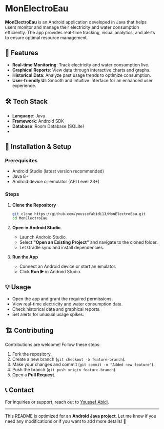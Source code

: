 # MonElectroEau  

**MonElectroEau** is an Android application developed in Java that helps users monitor and manage their electricity and water consumption efficiently. The app provides real-time tracking, visual analytics, and alerts to ensure optimal resource management.  

## 📌 Features  

- **Real-time Monitoring**: Track electricity and water consumption live.  
- **Graphical Reports**: View data through interactive charts and graphs.  
- **Historical Data**: Analyze past usage trends to optimize consumption.  
- **User-friendly UI**: Smooth and intuitive interface for an enhanced user experience.  

## 🛠️ Tech Stack  

- **Language**: Java  
- **Framework**: Android SDK  
- **Database**: Room Database (SQLite)
- 
## 🚀 Installation & Setup  

### Prerequisites  

- Android Studio (latest version recommended)  
- Java 8+  
- Android device or emulator (API Level 23+)  

### Steps  

1. **Clone the Repository**  
   ```bash
   git clone https://github.com/youssefabidi13/MonElectroEau.git
   cd MonElectroEau
   ```  

2. **Open in Android Studio**  
   - Launch Android Studio.  
   - Select **"Open an Existing Project"** and navigate to the cloned folder.  
   - Let Gradle sync and install dependencies.  

3. **Run the App**  
   - Connect an Android device or start an emulator.  
   - Click **Run ▶️** in Android Studio.  


## 💡 Usage  

- Open the app and grant the required permissions.  
- View real-time electricity and water consumption data.  
- Check historical data and graphical reports.  
- Set alerts for unusual usage spikes.  

## 🏗️ Contributing  

Contributions are welcome! Follow these steps:  

1. Fork the repository.  
2. Create a new branch (`git checkout -b feature-branch`).  
3. Make your changes and commit (`git commit -m "Added new feature"`).  
4. Push the branch (`git push origin feature-branch`).  
5. Open a **Pull Request**.  


## 📞 Contact  

For inquiries or support, reach out to [Youssef Abidi](mailto:youssef.abidi@example.com).  

---

This README is optimized for an **Android Java project**. Let me know if you need any modifications or if you want to add more details! 🚀
